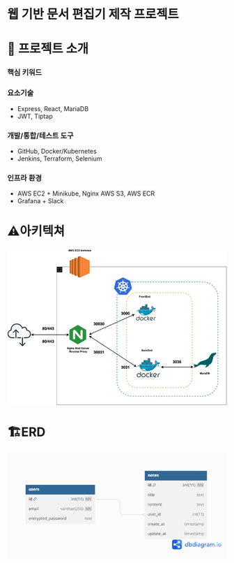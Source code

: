 # 웹 기반 문서 편집기 제작 프로젝트
# 🔅 **프로젝트 소개**

### 핵심 키워드

### 요소기술
- Express, React, MariaDB
- JWT, Tiptap
###  개발/통합/테스트 도구
- GitHub, Docker/Kubernetes
- Jenkins, Terraform, Selenium
###  인프라 환경
- AWS EC2 + Minikube, Nginx AWS S3, AWS ECR
- Grafana + Slack

# ⚠️아키텍쳐
!["Architecture"](docs/AWS-architecture.jpg)

# 🏗️ERD
!["note_database"](docs/Note_ERD.png)